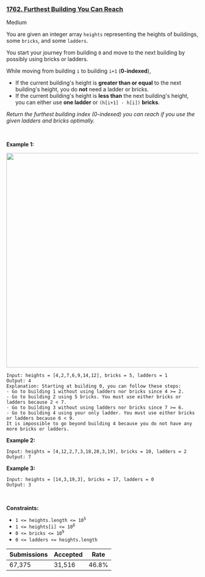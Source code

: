 ### [1762. Furthest Building You Can Reach](https://leetcode.com/problems/furthest-building-you-can-reach/)

Medium

You are given an integer array `` heights `` representing the heights of buildings, some `` bricks ``, and some `` ladders ``.

You start your journey from building `` 0 `` and move to the next building by possibly using bricks or ladders.

While moving from building `` i `` to building `` i+1 `` (__0-indexed__),

*   If the current building's height is __greater than or equal__ to the next building's height, you do __not__ need a ladder or bricks.
*   If the current building's height is __less than__ the next building's height, you can either use __one ladder__ or `` (h[i+1] - h[i]) `` __bricks__.

_Return the furthest building index (0-indexed) you can reach if you use the given ladders and bricks optimally._

 

__Example 1:__

<img alt="" src="https://assets.leetcode.com/uploads/2020/10/27/q4.gif" style="width: 562px; height: 561px;"/>

```
Input: heights = [4,2,7,6,9,14,12], bricks = 5, ladders = 1
Output: 4
Explanation: Starting at building 0, you can follow these steps:
- Go to building 1 without using ladders nor bricks since 4 >= 2.
- Go to building 2 using 5 bricks. You must use either bricks or ladders because 2 < 7.
- Go to building 3 without using ladders nor bricks since 7 >= 6.
- Go to building 4 using your only ladder. You must use either bricks or ladders because 6 < 9.
It is impossible to go beyond building 4 because you do not have any more bricks or ladders.
```

__Example 2:__

```
Input: heights = [4,12,2,7,3,18,20,3,19], bricks = 10, ladders = 2
Output: 7
```

__Example 3:__

```
Input: heights = [14,3,19,3], bricks = 17, ladders = 0
Output: 3
```

 

__Constraints:__

*   <code>1 <= heights.length <= 10<sup>5</sup></code>
*   <code>1 <= heights[i] <= 10<sup>6</sup></code>
*   <code>0 <= bricks <= 10<sup>9</sup></code>
*   `` 0 <= ladders <= heights.length ``

| Submissions    | Accepted     | Rate   |
| -------------- | ------------ | ------ |
| 67,375 | 31,516 | 46.8% |